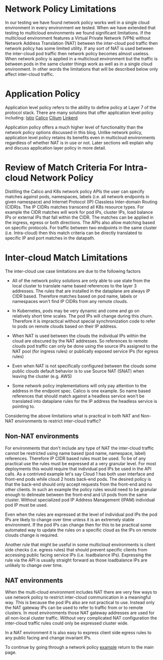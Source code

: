 # Network Policy Limitations

In our testing we have found network policy works well in a single cloud environment
in every environment we tested.  When we have extended that testing to multicloud
environments we found significant limitations.  If the multicloud environment
features a Virtual Private Network (VPN) without Network Address Translation (NAT)
between the inter-cloud pod traffic then network policy has some limited utility.
If any sort of NAT is used between the inter-cloud pod traffic then network
policy becomes almost useless.  When network policy is applied in a multicloud
environment but the traffic is between pods in the same cluster things work
as well as in a single cloud environment.  In other words the limitations that
will be described below only affect inter-cloud traffic.

# Application Policy

Application level policy refers to the ability to define policy at Layer 7 of the protocol
stack.  There are many solutions that offer application level policy including:
[Istio](https://istio.io/)
[Calico](https://docs.projectcalico.org/v3.6/security/app-layer-policy/)
[Cilium](https://cilium.io/)
[Linkerd](https://linkerd.io/)

Application policy offers a much higher level of functionality than the network policy options
discussed in this blog.  Unlike network policy, application level policy retains its benefits
even in multicloud environments regardless of whether NAT is in use or not. Later sections
will explain why and discuss application layer policy in more detail.

# Review of Match Criteria For Intra-cloud Network Policy

Distilling the Calico and K8s network policy APIs the user can specify matches against
pods, namespaces, labels (i.e. all network endpoints in given namespace) and
Internet Protocol (IP) Classless Inter-domain Routing (CIDR)s.  The IP CIDRs
matches transcend all K8s resource types.  For example the CIDR matches will work for pod
IPs, cluster IPs, load balance IPs or external IPs that fall within the CIDR. The matches
can be applied in the ingress, egress or both directions.  The APIs also allow matching based on
specific protocols.  For traffic between two endpoints in the same cluster (i.e. Intra-cloud) 
then this match criteria can be directly translated to specific IP and port matches in the datapath.

# Inter-cloud Match Limitations

The inter-cloud use case limitations are due to the following factors

* All of the network policy solutions are only able to use state from the local cluster to
translate name based references to the layer 3 addresses. The rules that are installed in the
dataplane are always IP CIDR based. Therefore matches based on pod name, labels or namespaces
won't find IP CIDRs from any remote clouds.

* In Kubernetes, pods may be very dynamic and come and go on relatively short time scales.
The pod IPs will change during this churn. Therefore it is impractical without special
synchronization code to refer to pods on remote clouds based on their IP address.

* When NAT is used between the clouds the individual IPs within the cloud are obscured by the
NAT addresses.  So references to remote clouds pod traffic can only be done using the
source IPs assigned to the NAT pool (for ingress rules) or publically exposed service
IPs (for egress rules)

* Even when NAT is not specifically configured between the clouds some public clouds
default behavior is to use Source NAT (SNAT) when leaving the cluster (e.g. AWS)

* Some network policy implementations will only pay attention to the address in the
endpoint spec. Calico is one example.  So name based references that should match
against a headless service won't be translated into dataplane rules for the IP
address the headless service is pointing to.

Considering the above limitations what is practical in both NAT and Non-NAT environments to restrict inter-cloud traffic?

## Non-NAT environments

For environments that don't include any type of NAT the inter-cloud traffic cannot be
restricted using name based (pod name, namespace, label) references.  Therefore IP
CIDR based rules must be used.  To be of any practical use the rules must be expressed
at a very granular level.  For most deployments this would require that individual pod
IPs be used in the API calls.  As a contrived example let's say Cloud 1 has both
user interface and front-end pods while cloud 2 hosts back-end pods.  The desired policy
is that the back-end should only accept requests from the front-end and no other clients.
In such an example the policy rules would need to be granular enough to delineate between
the front-end and UI pods from the same cluster. Without specialized pod IP Address Management (IPAM) individual pod IP must be used.

Even when the rules are expressed at the level of individual pod IPs the pod IPs are likely to
change over time unless it is an extremely stable environment. If the pod IPs can change then
for this to be practical some automated way to update the rules on a specific cloud as the
IPs on remote clouds change is required.

Another rule that might be useful in some multicloud environments is client side checks
(i.e. egress rules) that should prevent specific clients from accessing public facing
service IPs (i.e. loadbalance IPs). Expressing the rule via the API is usually
straight forward as those loadbalance IPs are unlikely to change over time.

## NAT environments

When the multi-cloud environment includes NAT there are very few ways to use network policy
to restrict inter-cloud communication in a meaningful way. This is because the pod IPs also
are not practical to use.  Instead only the NAT gateway IPs can be used to refer to traffic
from or to remote clusters.  In most environments those NAT gateway addresses are used for
all non-local cluster traffic.  Without very complicated NAT configuration the inter-cloud
traffic rules could only be expressed cluster wide.

In a NAT environment it is also easy to express client side egress rules to any public facing and
change invariant IPs.

To continue by going through a network policy 
[example](../Multicloud%20Automation/examples/dmvpn_eks_ccp_calico_stars.md)
return to the main page.

